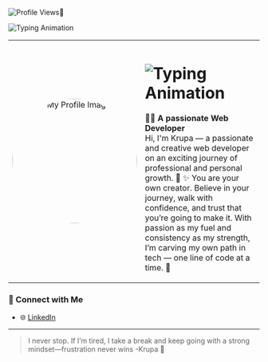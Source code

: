 ![Profile Views](https://komarev.com/ghpvc/?username=Krupa2205&color=blueviolet)👀

![Typing Animation](https://readme-typing-svg.herokuapp.com?font=Fira+Code&size=24&pause=1000&color=B3C8CF&width=500&lines=console.log('KeepCoding..😄💻');+const+name+=+'Krupa😁';+let+isDeveloper+=+true;)

<div align="center">
  <table>
    <tr>
      <td align="center" width="250">
        <img src="https://github.com/user-attachments/assets/99fc5ab4-0ac3-4bac-973d-1d1d28a47de2" alt="My Profile Image" width="250" style="border-radius: 50%;">
      </td>
      <td align="left" valign="middle">
        <h1>
          <img src="https://readme-typing-svg.herokuapp.com?font=Fira+Code&size=24&pause=1000&color=B3C8CF&width=500&lines=Hi+there!+👋+I'm+Krupa.;A+Creative+Web+Developer.;Welcome+to+my+GitHub+Profile!" alt="Typing Animation">
        </h1>
        <p>
          👨‍💻 <strong>A passionate Web Developer</strong><br>
         Hi, I'm Krupa — a passionate and creative web developer on an exciting journey of professional and personal growth. 🌱
✨ You are your own creator. Believe in your journey, walk with confidence, and trust that you’re going to make it.
With passion as my fuel and consistency as my strength, I’m carving my own path in tech —
one line of code at a time. 🚀


        
  </table>
</div>




### 🔗 Connect with Me

- 🌐 [LinkedIn](https://www.linkedin.com/in/kaklotar-k/)

---


> I never stop. If I’m tired, I take a break and keep going with a strong mindset—frustration never wins -Krupa 🚀

